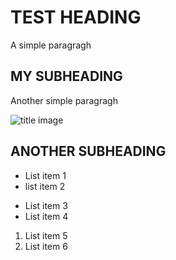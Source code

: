 # TEST HEADING

A simple paragragh

## MY SUBHEADING

Another simple paragragh

![title image](</home/kertich/ALX/muscical_mentor/flaskr/static/back.jpg>)

## ANOTHER SUBHEADING

- List item 1
- list item 2

* List item 3
* List item 4

1. List item 5
2. List item 6

